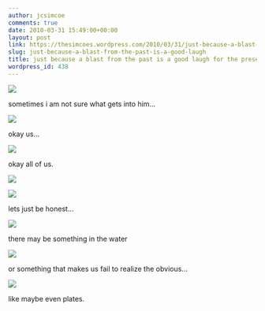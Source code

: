 ```yaml
---
author: jcsimcoe
comments: true
date: 2010-03-31 15:49:00+00:00
layout: post
link: https://thesimcoes.wordpress.com/2010/03/31/just-because-a-blast-from-the-past-is-a-good-laugh/
slug: just-because-a-blast-from-the-past-is-a-good-laugh
title: just because a blast from the past is a good laugh for the present...
wordpress_id: 438
---
```


![](/public/assets/tumblr_l05kyfKgTQ1qb8l8q.jpg)

sometimes i am not sure what gets into him…


![](/public/assets/tumblr_l05kyvm3Dc1qb8l8q.jpg)


okay us…


![](/public/assets/tumblr_l05kzsCPUq1qb8l8q.jpg)




okay all of us.




![](/public/assets/tumblr_l05l0enPFP1qb8l8q.jpg)




![](/public/assets/tumblr_l05l0upBh71qb8l8q.jpg)




lets just be honest…




![](/public/assets/tumblr_l05l1ljWJD1qb8l8q.jpg)




there may be something in the water




![](/public/assets/tumblr_l05l1zoZ1F1qb8l8q.jpg)




or something that makes us fail to realize the obvious…




![](/public/assets/tumblr_l05l2dLpy61qb8l8q.jpg)




like maybe even plates.
